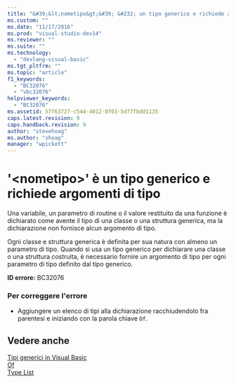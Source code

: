 ```yaml
---
title: "&#39;&lt;nometipo&gt;&#39; &#232; un tipo generico e richiede argomenti di tipo | Microsoft Docs"
ms.custom: ""
ms.date: "11/17/2016"
ms.prod: "visual-studio-dev14"
ms.reviewer: ""
ms.suite: ""
ms.technology: 
  - "devlang-visual-basic"
ms.tgt_pltfrm: ""
ms.topic: "article"
f1_keywords: 
  - "BC32076"
  - "vbc32076"
helpviewer_keywords: 
  - "BC32076"
ms.assetid: 57f63727-c544-4012-8f03-5d77fbdd1135
caps.latest.revision: 9
caps.handback.revision: 9
author: "stevehoag"
ms.author: "shoag"
manager: "wpickett"
---
```

# &#39;&lt;nometipo&gt;&#39; &#232; un tipo generico e richiede argomenti di tipo
Una variabile, un parametro di routine o il valore restituito da una funzione è dichiarato come avente il tipo di una classe o una struttura generica, ma la dichiarazione non fornisce alcun argomento di tipo.  
  
 Ogni classe e struttura generica è definita per sua natura con almeno un parametro di tipo. Quando si usa un tipo generico per dichiarare una classe o una struttura costruita, è necessario fornire un argomento di tipo per ogni parametro di tipo definito dal tipo generico.  
  
 **ID errore:** BC32076  
  
### Per correggere l'errore  
  
-   Aggiungere un elenco di tipi alla dichiarazione racchiudendolo fra parentesi e iniziando con la parola chiave `Of`.  
  
## Vedere anche  
 [Tipi generici in Visual Basic](/dotnet/visual-basic/programming-guide/language-features/data-types/generic-types)   
 [Of](/dotnet/visual-basic/language-reference/statements/of-clause)   
 [Type List](/dotnet/visual-basic/language-reference/statements/type-list)